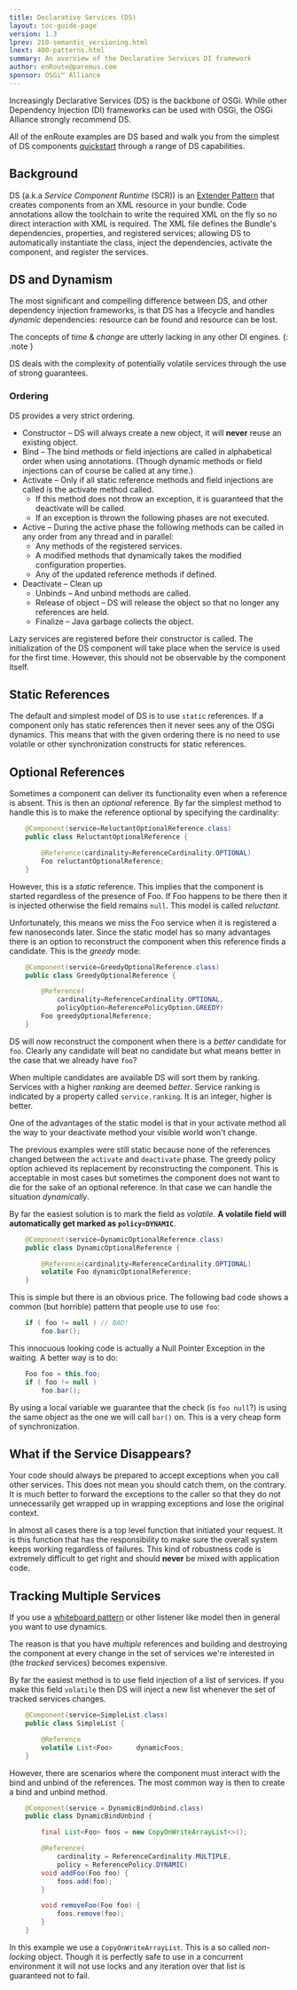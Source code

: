 ```yaml
---
title: Declarative Services (DS) 
layout: toc-guide-page
version: 1.3
lprev: 210-semantic_versioning.html 
lnext: 400-patterns.html 
summary: An overview of the Declarative Services DI framework 
author: enRoute@paremus.com
sponsor: OSGi™ Alliance  
---
```


Increasingly Declarative Services (DS) is the backbone of OSGi. While other Dependency Injection (DI) frameworks can be used with OSGi, the OSGi Alliance strongly recommend DS.

All of the enRoute examples are DS based and walk you from the simplest of DS components [quickstart](../examples/010-examples.html#the-ds-component) through a range of DS capabilities.


## Background

DS (a.k.a _Service Component Runtime_ (SCR)) is an [Extender Pattern]() that creates components from an XML resource in your bundle. Code annotations allow the toolchain to write the required XML on the fly so no direct interaction with XML is required. The XML file defines the Bundle's dependencies, properties, and registered services; allowing DS to automatically instantiate the class, inject the dependencies, activate the component, and register the services.



## DS and Dynamism

The most significant and compelling difference between DS, and other dependency injection frameworks, is that DS has a lifecycle and handles _dynamic_ dependencies: resource can be found and resource can be lost.

The concepts of  _time_ & _change_ are utterly lacking in any other DI engines. 
{: .note }

DS deals with the complexity of potentially volatile services through the use of strong guarantees.


### Ordering

DS provides a very strict ordering. 

* Constructor – DS will always create a new object, it will **never** reuse an existing object.
* Bind – The bind methods or field injections are called in alphabetical order when using annotations.
   (Though dynamic methods or field injections can of course be called at any time.)
* Activate – Only if all static reference methods and field injections are called is the activate method called. 
    * If this method does not throw an exception, it is guaranteed that the deactivate will be called. 
    * If an exception is thrown the following phases are not executed.
* Active – During the active phase the following methods can be called in any order from
   any thread and in parallel:
    * Any methods of the registered services.
    * A modified methods that dynamically takes the modified configuration properties.
    * Any of the updated reference methods if defined.
* Deactivate – Clean up
    * Unbinds – And unbind methods are called.
    * Release of object – DS will release the object so that no longer any references are held.
    * Finalize – Java garbage collects the object.

Lazy services are registered before their constructor is called. The initialization of the
DS component will take place when the service is used for the first time. However, this
should not be observable by the component itself.


## Static References

The default and simplest model of DS is to use `static` references. If a component only has
static references then it never sees any of the OSGi dynamics. This means that
with the given ordering there is no need to use volatile or other
synchronization constructs for static references. 


## Optional References

Sometimes a component can deliver its functionality even when a reference is absent. This is then an _optional_ reference. By far the simplest method to handle this is to make the reference optional by specifying the cardinality:

```java
	@Component(service=ReluctantOptionalReference.class)
	public class ReluctantOptionalReference {

		@Reference(cardinality=ReferenceCardinality.OPTIONAL)
		Foo reluctantOptionalReference;
	}
```

However, this is a _static_ reference. This implies that the component is started regardless of the presence of Foo. If Foo happens to be there then it is injected otherwise the field remains `null`. This model is called _reluctant_.

Unfortunately, this means we miss the Foo service when it is registered a few nanoseconds later. Since the static model has so many advantages there is an option to reconstruct the component when this reference finds a candidate. This is the _greedy_ mode:

```java
	@Component(service=GreedyOptionalReference.class)
	public class GreedyOptionalReference {

		@Reference(
			cardinality=ReferenceCardinality.OPTIONAL,
			policyOption=ReferencePolicyOption.GREEDY)
		Foo greedyOptionalReference;
	}
```

DS will now reconstruct the component when there is a _better_ candidate for `foo`. Clearly any candidate will beat no candidate but what means better in the case that we already have `foo`?

When multiple candidates are available DS will sort them by ranking. Services with a higher _ranking_ are deemed _better_. Service ranking is indicated by a property called `service.ranking`. It is an integer, higher is better.

One of the advantages of the static model is that in your activate method all the way to your deactivate method your visible world won't change.

The previous examples were still static because none of the references changed between the `activate` and `deactivate` phase. The greedy policy option achieved its replacement by reconstructing the component. This is acceptable in most cases but sometimes the component does not want to die for the sake of an optional reference. In that case we can handle the situation _dynamically_.

By far the easiest solution is to mark the field as _volatile_. **A volatile field will automatically get marked as `policy=DYNAMIC`**.

```java
	@Component(service=DynamicOptionalReference.class)
	public class DynamicOptionalReference {

		@Reference(cardinality=ReferenceCardinality.OPTIONAL)
		volatile Foo dynamicOptionalReference;
	}
```

This is simple but there is an obvious price. The following bad code shows a common (but horrible) pattern that people use to use `foo`:

```java
	if ( foo != null ) // BAD!
		foo.bar();
```

This innocuous looking code is actually a Null Pointer Exception in the waiting.
A better way is to do:

```java
	Foo foo = this.foo;
	if ( foo != null )
		foo.bar();
```

By using a local variable we guarantee that the check (is `foo null`?) is using the same object as the one we will call `bar()` on. This is a very cheap form of synchronization.


## What if the Service Disappears?

Your code should always be prepared to accept exceptions when you call other services. This does not mean you should catch them, on the contrary. It is much better to forward the exceptions to the caller so that they do not unnecessarily get wrapped up in wrapping exceptions and lose the
original context.

In almost all cases there is a top level function that initiated your request. It is this function that has the responsibility to make sure the overall system keeps working regardless of failures. This kind of robustness code is extremely difficult to get right and should **never** be mixed with application code.


## Tracking Multiple Services

If you use a [whiteboard pattern](../faq/420-patterns) or other listener like model then in general you want to use dynamics. 

The reason is that you have _multiple_ references and building and destroying the component at every change in the set of services we're interested in (the _tracked_ services) becomes expensive.

By far the easiest method is to use field injection of a list of services.  If you make this field `volatile` then DS will inject a new list whenever the set of tracked services changes.

```java
	@Component(service=SimpleList.class)
	public class SimpleList {

		@Reference
		volatile List<Foo>		dynamicFoos;
	}
```

However, there are scenarios where the component must interact with the bind
and unbind of the references. The most common way is then to create a bind
and unbind method.

```java
	@Component(service = DynamicBindUnbind.class)
	public class DynamicBindUnbind {

		final List<Foo> foos = new CopyOnWriteArrayList<>();

		@Reference(
			cardinality = ReferenceCardinality.MULTIPLE,
			policy = ReferencePolicy.DYNAMIC)
		void addFoo(Foo foo) {
			foos.add(foo);
		}

		void removeFoo(Foo foo) {
			foos.remove(foo);
		}
	}
```

In this example we use a `CopyOnWriteArrayList`. This is a so called _non-locking_
object. Though it is perfectly safe to use in a concurrent environment it will not
use locks and any iteration over that list is guaranteed not to fail. 

